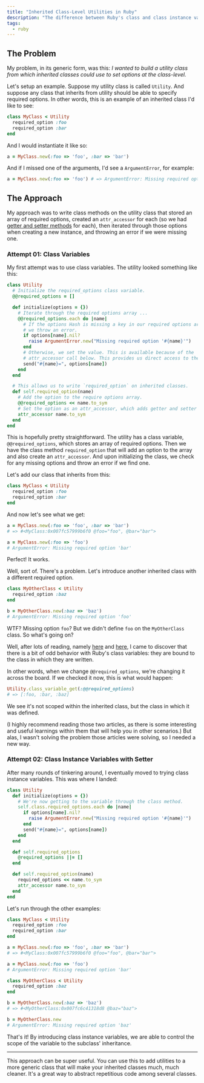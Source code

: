 ```yaml
---
title: "Inherited Class-Level Utilities in Ruby"
description: "The difference between Ruby's class and class instance variables, and how you can use them to abstract functionality from inherited classes."
tags:
  - ruby
---
```


## The Problem

My problem, in its generic form, was this: _I wanted to build a utility class from which inherited classes could use to set options at the class-level._

Let's setup an example. Suppose my utility class is called `Utility`. And suppose any class that inherits from utility should be able to specify required options. In other words, this is an example of an inherited class I'd like to see:

```ruby
class MyClass < Utility
  required_option :foo
  required_option :bar
end
```

And I would instantiate it like so:

```ruby
a = MyClass.new(:foo => 'foo', :bar => 'bar')
```

And if I missed one of the arguments, I'd see a `ArgumentError`, for example:

```ruby
a = MyClass.new(:foo => 'foo') # => ArgumentError: Missing required option 'foo'
```

## The Approach

My approach was to write class methods on the utility class that stored an array of required options, created an `attr_accessor` for each (so we had [getter and setter methods](https://blog.metova.com/a-beginners-guide-to-ruby-getters-and-setters/) for each), then iterated through those options when creating a new instance, and throwing an error if we were missing one.

### Attempt 01: Class Variables

My first attempt was to use class variables. The utility looked something like this:

```ruby
class Utility
  # Initialize the required_options class variable.
  @@required_options = []

  def initialize(options = {})
    # Iterate through the required options array ...
    @@required_options.each do |name|
      # If the options Hash is missing a key in our required options array,
      # we throw an error.
      if options[name].nil?
        raise ArgumentError.new("Missing required option '#{name}'")
      end
      # Otherwise, we set the value. This is available because of the
      # attr_accessor call below. This provides us direct access to the option.
      send("#{name}=", options[name])
    end
  end

  # This allows us to write `required_option` on inherited classes.
  def self.required_option(name)
    # Add the option to the require options array.
    @@required_options << name.to_sym
    # Set the option as an attr_accessor, which adds getter and setter methods.
    attr_accessor name.to_sym
  end
end
```

This is hopefully pretty straightforward. The utility has a class variable, `@@required_options`, which stores an array of required options. Then we have the class method `required_option` that will add an option to the array and also create an `attr_accessor`. And upon initializing the class, we check for any missing options and throw an error if we find one.

Let's add our class that inherits from this:

```ruby
class MyClass < Utility
  required_option :foo
  required_option :bar
end
```

And now let's see what we get:

```ruby
a = MyClass.new(:foo => 'foo', :bar => 'bar')
# => #<MyClass:0x007fc57999b6f0 @foo="foo", @bar="bar">

a = MyClass.new(:foo => 'foo')
# ArgumentError: Missing required option 'bar'
```

Perfect! It works.

Well, sort of. There's a problem. Let's introduce another inherited class with a different required option.

```ruby
class MyOtherClass < Utility
  required_option :baz
end

b = MyOtherClass.new(:baz => 'baz')
# ArgumentError: Missing required option 'foo'
```

WTF? Missing option `foo`? But we didn't define `foo` on the `MyOtherClass` class. So what's going on?

Well, after lots of reading, namely [here](http://thoughts.codegram.com/understanding-class-instance-variables-in-ruby/) and [here](http://www.railstips.org/blog/archives/2006/11/18/class-and-instance-variables-in-ruby/), I came to discover that there is a bit of odd behavior with Ruby's class variables: they are bound to the class in which they are written.

In other words, when we change `@@required_options`, we're changing it across the board. If we checked it now, this is what would happen:

```ruby
Utility.class_variable_get(:@@required_options)
# => [:foo, :bar, :baz]
```

We see it's not scoped within the inherited class, but the class in which it was defined.

(I highly recommend reading those two articles, as there is some interesting and useful learnings within them that will help you in other scenarios.) But alas, I wasn't solving the problem those articles were solving, so I needed a new way.

### Attempt 02: Class Instance Variables with Setter

After many rounds of tinkering around, I eventually moved to trying class instance variables. This was where I landed:

```ruby
class Utility
  def initialize(options = {})
    # We're now getting to the variable through the class method.
    self.class.required_options.each do |name|
      if options[name].nil?
        raise ArgumentError.new("Missing required option '#{name}'")
      end
      send("#{name}=", options[name])
    end
  end

  def self.required_options
    @required_options ||= []
  end

  def self.required_option(name)
    required_options << name.to_sym
    attr_accessor name.to_sym
  end
end
```

Let's run through the other examples:

```ruby
class MyClass < Utility
  required_option :foo
  required_option :bar
end

a = MyClass.new(:foo => 'foo', :bar => 'bar')
# => #<MyClass:0x007fc57999b6f0 @foo="foo", @bar="bar">

a = MyClass.new(:foo => 'foo')
# ArgumentError: Missing required option 'bar'

class MyOtherClass < Utility
  required_option :baz
end

b = MyOtherClass.new(:baz => 'baz')
# => #<MyOtherClass:0x007fc6c41318d8 @baz="baz">

b = MyOtherClass.new
# ArgumentError: Missing required option 'baz'
```

That's it! By introducing class instance variables, we are able to control the scope of the variable to the subclass' inheritance.

---

This approach can be super useful. You can use this to add utilities to a more generic class that will make your inherited classes much, much cleaner. It's a great way to abstract repetitious code among several classes.
